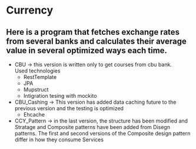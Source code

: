 # Currency

## Here is a program that fetches exchange rates from several banks and calculates their average value in several optimized ways each time.
* CBU -> this version is written only to get courses from cbu bank. \
  Used technologies 
  * RestTemplate
  * JPA
  * Mupstruct
  * Intigration tesing with mockito
* CBU_Cashing -> This version has added data caching future to the previous version and the testing is optimized
  * Ehcache
* CCY_Pattern -> in the last version, the structure has been modified and Stratage and Composite patterns have been added from Disegn patterns. The first and second versions of the Composite design pattern differ in how they consume Services
